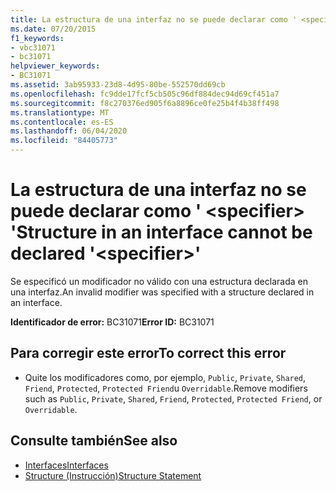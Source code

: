 ```yaml
---
title: La estructura de una interfaz no se puede declarar como ' <specifier> '
ms.date: 07/20/2015
f1_keywords:
- vbc31071
- bc31071
helpviewer_keywords:
- BC31071
ms.assetid: 3ab95933-23d8-4d95-80be-552570dd69cb
ms.openlocfilehash: fc9dde17fcf5cb505c96df884dec94d69cf451a7
ms.sourcegitcommit: f8c270376ed905f6a8896ce0fe25b4f4b38ff498
ms.translationtype: MT
ms.contentlocale: es-ES
ms.lasthandoff: 06/04/2020
ms.locfileid: "84405773"
---
```

# <a name="structure-in-an-interface-cannot-be-declared-specifier"></a><span data-ttu-id="f96ca-102">La estructura de una interfaz no se puede declarar como ' \<specifier> '</span><span class="sxs-lookup"><span data-stu-id="f96ca-102">Structure in an interface cannot be declared '\<specifier>'</span></span>
<span data-ttu-id="f96ca-103">Se especificó un modificador no válido con una estructura declarada en una interfaz.</span><span class="sxs-lookup"><span data-stu-id="f96ca-103">An invalid modifier was specified with a structure declared in an interface.</span></span>  
  
 <span data-ttu-id="f96ca-104">**Identificador de error:** BC31071</span><span class="sxs-lookup"><span data-stu-id="f96ca-104">**Error ID:** BC31071</span></span>  
  
## <a name="to-correct-this-error"></a><span data-ttu-id="f96ca-105">Para corregir este error</span><span class="sxs-lookup"><span data-stu-id="f96ca-105">To correct this error</span></span>  
  
- <span data-ttu-id="f96ca-106">Quite los modificadores como, por ejemplo, `Public`, `Private`, `Shared`, `Friend`, `Protected`, `Protected Friend`u `Overridable`.</span><span class="sxs-lookup"><span data-stu-id="f96ca-106">Remove modifiers such as `Public`, `Private`, `Shared`, `Friend`, `Protected`, `Protected Friend`, or `Overridable`.</span></span>  
  
## <a name="see-also"></a><span data-ttu-id="f96ca-107">Consulte también</span><span class="sxs-lookup"><span data-stu-id="f96ca-107">See also</span></span>

- [<span data-ttu-id="f96ca-108">Interfaces</span><span class="sxs-lookup"><span data-stu-id="f96ca-108">Interfaces</span></span>](../programming-guide/language-features/interfaces/index.md)
- [<span data-ttu-id="f96ca-109">Structure (Instrucción)</span><span class="sxs-lookup"><span data-stu-id="f96ca-109">Structure Statement</span></span>](../language-reference/statements/structure-statement.md)
